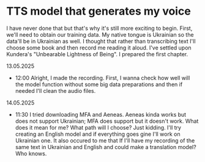 # TTS model that generates my voice

I have never done that but that's why it's still more exciting to begin.
First, we'll need to obtain our training data. My native tongue is Ukrainian so the data'll be in Ukrainian as well.
I thought that rather than transcribing text I'll choose some book and then record me reading it aloud. I've settled upon Kundera's "Unbearable Lightness of Being". I prepared the first chapter.

13.05.2025
- 12:00
Alright, I made the recording. First, I wanna check how well will the model function without some big data preparations and then if needed I'll clean the audio files.

14.05.2025
- 11:30
I tried downloading MFA and Aeneas. Aeneas kinda works but does not support Ukrainian; MFA does support but it doesn't work. What does it mean for me? What path will I choose? Just kidding. I'll try creating an English model and if everything goes gine I'll work on Ukrainian one.
It also occured to me that If I'll have my recording of the same text in Ukrainian and English and could make a translation model? Who knows.